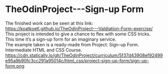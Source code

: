 # TheOdinProject---Sign-up Form
The finished work can be seen at this link: https://koatkoetl.github.io/TheOdinProject---Valdiation-Form-exercise/ <br>
This project is intended to give a chance to flex with some CSS tricks. <br>
This time it’s a sign-up form for an imaginary service. <br>
The example taken is a ready-made from Project: Sign-up Form. Intermediate HTML and CSS Course. <br>
https://cdn.statically.io/gh/TheOdinProject/curriculum/5f37d43908ef92499e95a9b90fc3cc291a95014c/html_css/project-sign-up-form/sign-up-form.png
